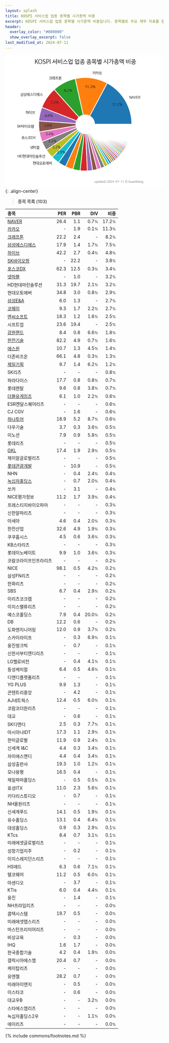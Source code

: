 ```yaml
---
layout: splash
title: KOSPI 서비스업 업종 종목별 시가총액 비중
excerpt: KOSPI 서비스업 업종 종목별 시가총액 비중입니다. 종목별로 주요 재무 지표를 함께 표시합니다.
header:
  overlay_color: "#800000"
  show_overlay_excerpt: false
last_modified_at: 2024-07-11
---
```



![KOSPI 서비스업 업종 종목별 시가총액 비중](/stats/sector/images/kospi_업종_서비스업_종목.png){: .align-center}


> **종목 목록 (103)**<a id="list"></a>

| **종목** | **PER** | **PBR** | **DIV** | **비중** |
| :------- | ------: | ------: | ------: | -------: |
| [NAVER](/035420/) | 26.4 | 1.1 | 0.7<small>%</small> | 17.2<small>%</small> |
| [카카오](/035720/) | - | 1.9 | 0.1<small>%</small> | 11.3<small>%</small> |
| [크래프톤](/259960/) | 22.2 | 2.4 | - | 8.2<small>%</small> |
| [삼성에스디에스](/018260/) | 17.9 | 1.4 | 1.7<small>%</small> | 7.5<small>%</small> |
| [하이브](/352820/) | 42.2 | 2.7 | 0.4<small>%</small> | 4.8<small>%</small> |
| [SK바이오팜](/326030/) | - | 22.2 | - | 3.8<small>%</small> |
| [포스코DX](/022100/) | 62.3 | 12.5 | 0.3<small>%</small> | 3.4<small>%</small> |
| [넷마블](/251270/) | - | 1.0 | - | 3.2<small>%</small> |
| HD현대마린솔루션 | 31.3 | 19.7 | 2.1<small>%</small> | 3.2<small>%</small> |
| 현대오토에버 | 34.8 | 3.0 | 0.8<small>%</small> | 2.9<small>%</small> |
| [삼성E&A](/028050/) | 6.0 | 1.3 | - | 2.7<small>%</small> |
| [코웨이](/021240/) | 9.3 | 1.7 | 2.2<small>%</small> | 2.7<small>%</small> |
| [엔씨소프트](/036570/) | 18.3 | 1.2 | 1.6<small>%</small> | 2.5<small>%</small> |
| 시프트업 | 23.6 | 19.4 | - | 2.5<small>%</small> |
| [강원랜드](/035250/) | 8.4 | 0.8 | 6.6<small>%</small> | 1.8<small>%</small> |
| [한전기술](/052690/) | 82.2 | 4.9 | 0.7<small>%</small> | 1.6<small>%</small> |
| [에스원](/012750/) | 10.7 | 1.3 | 4.5<small>%</small> | 1.4<small>%</small> |
| 더존비즈온 | 66.1 | 4.8 | 0.3<small>%</small> | 1.3<small>%</small> |
| [제일기획](/030000/) | 9.7 | 1.4 | 6.2<small>%</small> | 1.2<small>%</small> |
| SK리츠 | - | - | - | 0.8<small>%</small> |
| 파라다이스 | 17.7 | 0.8 | 0.8<small>%</small> | 0.7<small>%</small> |
| 롯데렌탈 | 9.6 | 0.8 | 3.8<small>%</small> | 0.7<small>%</small> |
| [더블유게임즈](/192080/) | 6.1 | 1.0 | 2.2<small>%</small> | 0.6<small>%</small> |
| ESR켄달스퀘어리츠 | - | - | - | 0.6<small>%</small> |
| CJ CGV | - | 1.6 | - | 0.6<small>%</small> |
| [하나투어](/039130/) | 18.9 | 5.2 | 8.7<small>%</small> | 0.6<small>%</small> |
| 다우기술 | 3.7 | 0.3 | 3.6<small>%</small> | 0.5<small>%</small> |
| 이노션 | 7.9 | 0.9 | 5.8<small>%</small> | 0.5<small>%</small> |
| 롯데리츠 | - | - | - | 0.5<small>%</small> |
| [GKL](/114090/) | 17.4 | 1.9 | 2.9<small>%</small> | 0.5<small>%</small> |
| 제이알글로벌리츠 | - | - | - | 0.5<small>%</small> |
| [롯데관광개발](/032350/) | - | 10.9 | - | 0.5<small>%</small> |
| NHN | - | 0.4 | 2.4<small>%</small> | 0.4<small>%</small> |
| [녹십자홀딩스](/005250/) | - | 0.7 | 2.0<small>%</small> | 0.4<small>%</small> |
| 쏘카 | - | 3.1 | - | 0.4<small>%</small> |
| NICE평가정보 | 11.2 | 1.7 | 3.9<small>%</small> | 0.4<small>%</small> |
| 프레스티지바이오파마 | - | - | - | 0.3<small>%</small> |
| 신한알파리츠 | - | - | - | 0.3<small>%</small> |
| 아세아 | 4.6 | 0.4 | 2.0<small>%</small> | 0.3<small>%</small> |
| 한전산업 | 32.6 | 4.9 | 1.9<small>%</small> | 0.3<small>%</small> |
| 쿠쿠홈시스 | 4.5 | 0.6 | 3.6<small>%</small> | 0.3<small>%</small> |
| KB스타리츠 | - | - | - | 0.3<small>%</small> |
| 롯데이노베이트 | 9.9 | 1.0 | 3.6<small>%</small> | 0.3<small>%</small> |
| 코람코라이프인프라리츠 | - | - | - | 0.2<small>%</small> |
| NICE | 98.1 | 0.5 | 4.2<small>%</small> | 0.2<small>%</small> |
| 삼성FN리츠 | - | - | - | 0.2<small>%</small> |
| 한화리츠 | - | - | - | 0.2<small>%</small> |
| SBS | 6.7 | 0.4 | 2.9<small>%</small> | 0.2<small>%</small> |
| 이리츠코크렙 | - | - | - | 0.2<small>%</small> |
| 이지스밸류리츠 | - | - | - | 0.2<small>%</small> |
| 예스코홀딩스 | 7.9 | 0.4 | 20.0<small>%</small> | 0.2<small>%</small> |
| DB | 12.2 | 0.6 | - | 0.2<small>%</small> |
| 도화엔지니어링 | 12.0 | 0.9 | 3.7<small>%</small> | 0.2<small>%</small> |
| 스카이라이프 | - | 0.3 | 6.9<small>%</small> | 0.1<small>%</small> |
| 웅진씽크빅 | - | 0.7 | - | 0.1<small>%</small> |
| 신한서부티엔디리츠 | - | - | - | 0.1<small>%</small> |
| LG헬로비전 | - | 0.4 | 4.1<small>%</small> | 0.1<small>%</small> |
| 동성케미컬 | 6.4 | 0.5 | 4.6<small>%</small> | 0.1<small>%</small> |
| 디앤디플랫폼리츠 | - | - | - | 0.1<small>%</small> |
| YG PLUS | 9.9 | 1.3 | - | 0.1<small>%</small> |
| 콘텐트리중앙 | - | 4.2 | - | 0.1<small>%</small> |
| AJ네트웍스 | 12.4 | 0.5 | 6.0<small>%</small> | 0.1<small>%</small> |
| 코람코더원리츠 | - | - | - | 0.1<small>%</small> |
| 대교 | - | 0.6 | - | 0.1<small>%</small> |
| SK디앤디 | 2.5 | 0.3 | 7.7<small>%</small> | 0.1<small>%</small> |
| 아시아나IDT | 17.3 | 1.1 | 2.9<small>%</small> | 0.1<small>%</small> |
| 한미글로벌 | 11.9 | 0.9 | 2.4<small>%</small> | 0.1<small>%</small> |
| 신세계 I&C | 4.4 | 0.3 | 3.4<small>%</small> | 0.1<small>%</small> |
| 자이에스앤디 | 4.4 | 0.4 | 3.4<small>%</small> | 0.1<small>%</small> |
| 삼성출판사 | 19.3 | 1.0 | 1.2<small>%</small> | 0.1<small>%</small> |
| 모나용평 | 16.5 | 0.4 | - | 0.1<small>%</small> |
| 제일파마홀딩스 | - | 0.5 | 0.5<small>%</small> | 0.1<small>%</small> |
| 효성ITX | 11.0 | 2.3 | 5.6<small>%</small> | 0.1<small>%</small> |
| 키다리스튜디오 | - | 0.7 | - | 0.1<small>%</small> |
| NH올원리츠 | - | - | - | 0.1<small>%</small> |
| 신세계푸드 | 14.1 | 0.5 | 1.9<small>%</small> | 0.1<small>%</small> |
| 유수홀딩스 | 13.1 | 0.4 | 6.4<small>%</small> | 0.1<small>%</small> |
| 대성홀딩스 | 0.9 | 0.3 | 2.9<small>%</small> | 0.1<small>%</small> |
| KTcs | 8.4 | 0.7 | 3.1<small>%</small> | 0.1<small>%</small> |
| 미래에셋글로벌리츠 | - | - | - | 0.1<small>%</small> |
| 성창기업지주 | - | 0.2 | - | 0.1<small>%</small> |
| 이지스레지던스리츠 | - | - | - | 0.1<small>%</small> |
| HS애드 | 6.3 | 0.6 | 7.1<small>%</small> | 0.1<small>%</small> |
| 텔코웨어 | 11.2 | 0.5 | 6.0<small>%</small> | 0.1<small>%</small> |
| 아센디오 | - | 3.7 | - | 0.1<small>%</small> |
| KTis | 6.0 | 0.4 | 4.4<small>%</small> | 0.1<small>%</small> |
| 웅진 | - | 1.4 | - | 0.1<small>%</small> |
| NH프라임리츠 | - | - | - | 0.0<small>%</small> |
| 콤텍시스템 | 19.7 | 0.5 | - | 0.0<small>%</small> |
| 미래에셋맵스리츠 | - | - | - | 0.0<small>%</small> |
| 마스턴프리미어리츠 | - | - | - | 0.0<small>%</small> |
| 비상교육 | - | 0.3 | - | 0.0<small>%</small> |
| IHQ | 1.6 | 1.7 | - | 0.0<small>%</small> |
| 한국종합기술 | 4.2 | 0.4 | 1.9<small>%</small> | 0.0<small>%</small> |
| 갤럭시아에스엠 | 20.4 | 0.7 | - | 0.0<small>%</small> |
| 케이탑리츠 | - | - | - | 0.0<small>%</small> |
| 유엔젤 | 28.2 | 0.7 | - | 0.0<small>%</small> |
| 미래아이앤지 | - | 0.5 | - | 0.0<small>%</small> |
| 이스타코 | - | 0.6 | - | 0.0<small>%</small> |
| 대교우B | - | - | 3.2<small>%</small> | 0.0<small>%</small> |
| 스타에스엠리츠 | - | - | - | 0.0<small>%</small> |
| 녹십자홀딩스2우 | - | - | 1.1<small>%</small> | 0.0<small>%</small> |
| 에이리츠 | - | - | - | 0.0<small>%</small> |

{% include commons/footnotes.md %}